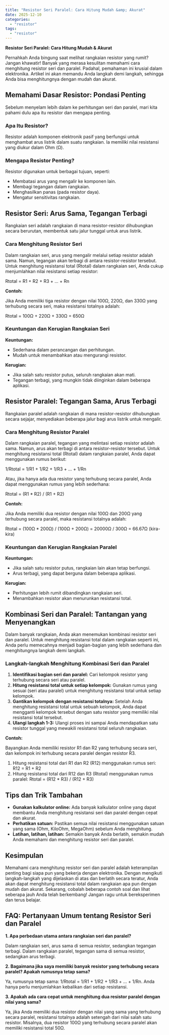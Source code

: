 ```yaml
---
title: "Resistor Seri Paralel: Cara Hitung Mudah &amp; Akurat"
date: 2025-12-10
categories: 
  - "resistor"
tags: 
  - "resistor"
---
```


**Resistor Seri Paralel: Cara Hitung Mudah & Akurat**

Pernahkah Anda bingung saat melihat rangkaian resistor yang rumit? Jangan khawatir! Banyak yang merasa kesulitan memahami cara menghitung resistor seri dan paralel. Padahal, pemahaman ini krusial dalam elektronika. Artikel ini akan memandu Anda langkah demi langkah, sehingga Anda bisa menghitungnya dengan mudah dan akurat.

## Memahami Dasar Resistor: Pondasi Penting

Sebelum menyelam lebih dalam ke perhitungan seri dan paralel, mari kita pahami dulu apa itu resistor dan mengapa penting.

### Apa Itu Resistor?

Resistor adalah komponen elektronik pasif yang berfungsi untuk menghambat arus listrik dalam suatu rangkaian. Ia memiliki nilai resistansi yang diukur dalam Ohm (Ω).

### Mengapa Resistor Penting?

Resistor digunakan untuk berbagai tujuan, seperti:

- Membatasi arus yang mengalir ke komponen lain.
- Membagi tegangan dalam rangkaian.
- Menghasilkan panas (pada resistor daya).
- Mengatur sensitivitas rangkaian.

## Resistor Seri: Arus Sama, Tegangan Terbagi

Rangkaian seri adalah rangkaian di mana resistor-resistor dihubungkan secara berurutan, membentuk satu jalur tunggal untuk arus listrik.

### Cara Menghitung Resistor Seri

Dalam rangkaian seri, arus yang mengalir melalui setiap resistor adalah sama. Namun, tegangan akan terbagi di antara resistor-resistor tersebut. Untuk menghitung resistansi total (Rtotal) dalam rangkaian seri, Anda cukup menjumlahkan nilai resistansi setiap resistor:

Rtotal = R1 + R2 + R3 + ... + Rn

**Contoh:**

Jika Anda memiliki tiga resistor dengan nilai 100Ω, 220Ω, dan 330Ω yang terhubung secara seri, maka resistansi totalnya adalah:

Rtotal = 100Ω + 220Ω + 330Ω = 650Ω

### Keuntungan dan Kerugian Rangkaian Seri

**Keuntungan:**

- Sederhana dalam perancangan dan perhitungan.
- Mudah untuk menambahkan atau mengurangi resistor.

**Kerugian:**

- Jika salah satu resistor putus, seluruh rangkaian akan mati.
- Tegangan terbagi, yang mungkin tidak diinginkan dalam beberapa aplikasi.

## Resistor Paralel: Tegangan Sama, Arus Terbagi

Rangkaian paralel adalah rangkaian di mana resistor-resistor dihubungkan secara sejajar, menyediakan beberapa jalur bagi arus listrik untuk mengalir.

### Cara Menghitung Resistor Paralel

Dalam rangkaian paralel, tegangan yang melintasi setiap resistor adalah sama. Namun, arus akan terbagi di antara resistor-resistor tersebut. Untuk menghitung resistansi total (Rtotal) dalam rangkaian paralel, Anda dapat menggunakan rumus berikut:

1/Rtotal = 1/R1 + 1/R2 + 1/R3 + ... + 1/Rn

Atau, jika hanya ada dua resistor yang terhubung secara paralel, Anda dapat menggunakan rumus yang lebih sederhana:

Rtotal = (R1 \* R2) / (R1 + R2)

**Contoh:**

Jika Anda memiliki dua resistor dengan nilai 100Ω dan 200Ω yang terhubung secara paralel, maka resistansi totalnya adalah:

Rtotal = (100Ω \* 200Ω) / (100Ω + 200Ω) = 20000Ω / 300Ω = 66.67Ω (kira-kira)

### Keuntungan dan Kerugian Rangkaian Paralel

**Keuntungan:**

- Jika salah satu resistor putus, rangkaian lain akan tetap berfungsi.
- Arus terbagi, yang dapat berguna dalam beberapa aplikasi.

**Kerugian:**

- Perhitungan lebih rumit dibandingkan rangkaian seri.
- Menambahkan resistor akan menurunkan resistansi total.

## Kombinasi Seri dan Paralel: Tantangan yang Menyenangkan

Dalam banyak rangkaian, Anda akan menemukan kombinasi resistor seri dan paralel. Untuk menghitung resistansi total dalam rangkaian seperti ini, Anda perlu memecahnya menjadi bagian-bagian yang lebih sederhana dan menghitungnya langkah demi langkah.

### Langkah-langkah Menghitung Kombinasi Seri dan Paralel

1. **Identifikasi bagian seri dan paralel:** Cari kelompok resistor yang terhubung secara seri atau paralel.
2. **Hitung resistansi total untuk setiap kelompok:** Gunakan rumus yang sesuai (seri atau paralel) untuk menghitung resistansi total untuk setiap kelompok.
3. **Gantikan kelompok dengan resistansi totalnya:** Setelah Anda menghitung resistansi total untuk sebuah kelompok, Anda dapat mengganti kelompok tersebut dengan satu resistor yang memiliki nilai resistansi total tersebut.
4. **Ulangi langkah 1-3:** Ulangi proses ini sampai Anda mendapatkan satu resistor tunggal yang mewakili resistansi total seluruh rangkaian.

**Contoh:**

Bayangkan Anda memiliki resistor R1 dan R2 yang terhubung secara seri, dan kelompok ini terhubung secara paralel dengan resistor R3.

1. Hitung resistansi total dari R1 dan R2 (R12) menggunakan rumus seri: R12 = R1 + R2
2. Hitung resistansi total dari R12 dan R3 (Rtotal) menggunakan rumus paralel: Rtotal = (R12 \* R3) / (R12 + R3)

## Tips dan Trik Tambahan

- **Gunakan kalkulator online:** Ada banyak kalkulator online yang dapat membantu Anda menghitung resistansi seri dan paralel dengan cepat dan akurat.
- **Perhatikan satuan:** Pastikan semua nilai resistansi menggunakan satuan yang sama (Ohm, KiloOhm, MegaOhm) sebelum Anda menghitung.
- **Latihan, latihan, latihan:** Semakin banyak Anda berlatih, semakin mudah Anda memahami dan menghitung resistor seri dan paralel.

## Kesimpulan

Memahami cara menghitung resistor seri dan paralel adalah keterampilan penting bagi siapa pun yang bekerja dengan elektronika. Dengan mengikuti langkah-langkah yang dijelaskan di atas dan berlatih secara teratur, Anda akan dapat menghitung resistansi total dalam rangkaian apa pun dengan mudah dan akurat. Sekarang, cobalah beberapa contoh soal dan lihat seberapa jauh Anda telah berkembang! Jangan ragu untuk bereksperimen dan terus belajar.

## FAQ: Pertanyaan Umum tentang Resistor Seri dan Paralel

**1\. Apa perbedaan utama antara rangkaian seri dan paralel?**

Dalam rangkaian seri, arus sama di semua resistor, sedangkan tegangan terbagi. Dalam rangkaian paralel, tegangan sama di semua resistor, sedangkan arus terbagi.

**2\. Bagaimana jika saya memiliki banyak resistor yang terhubung secara paralel? Apakah rumusnya tetap sama?**

Ya, rumusnya tetap sama: 1/Rtotal = 1/R1 + 1/R2 + 1/R3 + ... + 1/Rn. Anda hanya perlu menjumlahkan kebalikan dari setiap resistansi.

**3\. Apakah ada cara cepat untuk menghitung dua resistor paralel dengan nilai yang sama?**

Ya, jika Anda memiliki dua resistor dengan nilai yang sama yang terhubung secara paralel, resistansi totalnya adalah setengah dari nilai salah satu resistor. Misalnya, dua resistor 100Ω yang terhubung secara paralel akan memiliki resistansi total 50Ω.
